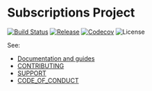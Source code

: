# Subscriptions Project

[![Build Status](https://img.shields.io/travis/subscriptions-project/swg-js/main?style=flat-square)](https://travis-ci.org/subscriptions-project/swg-js/builds)
[![Release](https://img.shields.io/github/release/subscriptions-project/swg-js?style=flat-square)](https://github.com/subscriptions-project/swg-js/releases)
[![Codecov](https://img.shields.io/codecov/c/github/subscriptions-project/swg-js?style=flat-square)](https://codecov.io/gh/subscriptions-project/swg-js)
![License](https://img.shields.io/github/license/subscriptions-project/swg-js?style=flat-square)

See:

- [Documentation and guides](./docs/index.md)
- [CONTRIBUTING](CONTRIBUTING.md)
- [SUPPORT](SUPPORT.md)
- [CODE_OF_CONDUCT](CODE_OF_CONDUCT.md)
